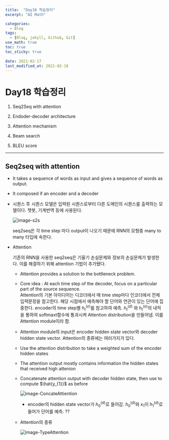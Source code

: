 ```yaml
---
title:  "Day18 학습정리"
excerpt: "AI Math"

categories:
  - Blog
tags:
  - [Blog, jekyll, Github, Git]
use_math: true
toc: true
toc_sticky: true
 
date: 2021-02-17
last_modified_at: 2021-02-18
---
```


# Day18 학습정리

1. Seq2Seq with attention

2. Endoder-decoder architecture

3. Attention mechanism

4. Beam search

5. BLEU score

---

## Seq2seq with attention

* It takes a sequence of words as input and gives a sequence of words as output.

* It composed if an encoder and a decoder

* 시퀀스 투 시퀀스 모델은 입력된 시퀀스로부터 다른 도메인의 시퀀스를 출력하는 모델이다. 챗봇, 기계번역 등에 사용된다. 

    ![image-s2s](../../assets/img/boostcamp/s2s.png)

    seq2seq은 각 time step 마다 output이 나오기 때문에 RNN의 모형중 many to many 타입에 속한다.

* Attention 

    기존의 RNN을 사용한 seq2seq은 기울기 손실문제와 정보의 손실문제가 발생한다. 이를 해결하기 위해 attention 기법이 추가됐다.

    * Attention provides a solution to the bottleneck problem.

    * Core idea : At each time step of the decoder, focus on a particular part of the source sequence.<br/>
    Attention의 기본 아이디어는 디코더에서 매 time step마다 인코더에서 전체 입력문장을 참고한다. 해당 시점에서 예측해야 할 단어와 연관이 있는 단어에 집중한다. encoder의 time step별 $h_{t}^{(e)}$를 참고하여 예측. $h_{t}^{(d)}$ 와 $h_{t}^{(e)}$의 내적을 통하여 softmaxt함수에 통과시켜 Attention distribution을 만들어냄. 이를 Attention module이라 함.

    * Attention module의 input은 encoder hidden state vector와 decoder hidden state vector. Attention의 종류에는 여러가지가 있다.

    * Use the attention distribution to take a weighted sum of the encoder hidden states

    * The attention output mostly contains information the hidden states that received high attenion

    * Concatenate attention output with decoder hidden state, then use to compute $\hat{y_{1}}$ as before

        ![image-ConcateAttiention](../../assets/img/boostcamp/ConcateAttiention.png)

        * encoder의 hidden state vector가 $h_{0}^{(d)}$로 들어감. $h_{0}^{(d)}$와 $x_{1}$이 $h_{1}^{(d)}$로 들어가 단어를 예측. ??<br/>
        
    
    * Attention의 종류 

        ![image-TypeAttention](../../assets/img/boostcamp/TypeAttention.png)




